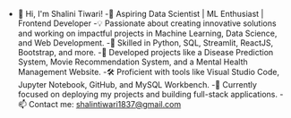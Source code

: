 -  👋 Hi, I'm Shalini Tiwari!
-🚀 Aspiring Data Scientist | ML Enthusiast | Frontend Developer
-💡 Passionate about creating innovative solutions and working on impactful projects in Machine Learning, Data Science, and Web Development.
-🌟 Skilled in Python, SQL, Streamlit, ReactJS, Bootstrap, and more.
-📂 Developed projects like a Disease Prediction System, Movie Recommendation System, and a Mental Health Management Website.
-🛠️ Proficient with tools like Visual Studio Code, Jupyter Notebook, GitHub, and MySQL Workbench.
-🎯 Currently focused on deploying my projects and building full-stack applications.
-📫 Contact me: shalintiwari1837@gmail.com

<!---
shaliniiii1/shaliniiii1 is a ✨ special ✨ repository because its `README.md` (this file) appears on your GitHub profile.
You can click the Preview link to take a look at your changes.
--->
